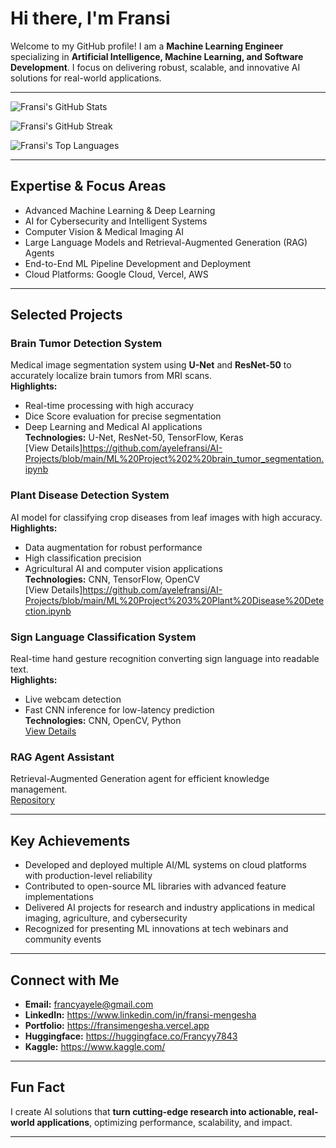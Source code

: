 # Hi there, I'm Fransi 

Welcome to my GitHub profile! I am a **Machine Learning Engineer** specializing in **Artificial Intelligence, Machine Learning, and Software Development**. I focus on delivering robust, scalable, and innovative AI solutions for real-world applications.

---

![Fransi's GitHub Stats](https://github-readme-stats.vercel.app/api?username=ayelefransi&show_icons=true&theme=radical&count_private=true)

![Fransi's GitHub Streak](https://github-readme-streak-stats.herokuapp.com/?user=ayelefransi&theme=radical)

![Fransi's Top Languages](https://github-readme-stats.vercel.app/api/top-langs/?username=ayelefransi&layout=compact&theme=radical)

---

##  Expertise & Focus Areas
- Advanced Machine Learning & Deep Learning  
- AI for Cybersecurity and Intelligent Systems  
- Computer Vision & Medical Imaging AI  
- Large Language Models and Retrieval-Augmented Generation (RAG) Agents  
- End-to-End ML Pipeline Development and Deployment  
- Cloud Platforms: Google Cloud, Vercel, AWS  

---

##  Selected Projects

### **Brain Tumor Detection System**
Medical image segmentation system using **U-Net** and **ResNet-50** to accurately localize brain tumors from MRI scans.  
**Highlights:**  
- Real-time processing with high accuracy  
- Dice Score evaluation for precise segmentation  
- Deep Learning and Medical AI applications  
**Technologies:** U-Net, ResNet-50, TensorFlow, Keras  
[View Details]https://github.com/ayelefransi/AI-Projects/blob/main/ML%20Project%202%20brain_tumor_segmentation.ipynb

### **Plant Disease Detection System**
AI model for classifying crop diseases from leaf images with high accuracy.  
**Highlights:**  
- Data augmentation for robust performance  
- High classification precision  
- Agricultural AI and computer vision applications  
**Technologies:** CNN, TensorFlow, OpenCV  
[View Details]https://github.com/ayelefransi/AI-Projects/blob/main/ML%20Project%203%20Plant%20Disease%20Detection.ipynb

### **Sign Language Classification System**
Real-time hand gesture recognition converting sign language into readable text.  
**Highlights:**  
- Live webcam detection  
- Fast CNN inference for low-latency prediction  
**Technologies:** CNN, OpenCV, Python  
[View Details](https://github.com/ayelefransi/sign-language-classification)

### **RAG Agent Assistant**
Retrieval-Augmented Generation agent for efficient knowledge management.  
[Repository](https://github.com/ayelefransi/rag-agent-assistant)

---

##  Key Achievements
- Developed and deployed multiple AI/ML systems on cloud platforms with production-level reliability  
- Contributed to open-source ML libraries with advanced feature implementations  
- Delivered AI projects for research and industry applications in medical imaging, agriculture, and cybersecurity  
- Recognized for presenting ML innovations at tech webinars and community events  

---

##  Connect with Me
- **Email:** francyayele@gmail.com  
- **LinkedIn:** https://www.linkedin.com/in/fransi-mengesha  
- **Portfolio:** https://fransimengesha.vercel.app
- **Huggingface:** https://huggingface.co/Francyy7843
- **Kaggle:** https://www.kaggle.com/

---

##  Fun Fact
I create AI solutions that **turn cutting-edge research into actionable, real-world applications**, optimizing performance, scalability, and impact.

---
